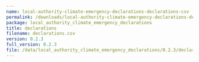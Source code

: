 ```yaml
---
name: local-authority-climate-emergency-declarations-declarations-csv
permalink: /downloads/local-authority-climate-emergency-declarations-declarations-csv/0_2_3
package: local_authority_climate_emergency_declarations
title: declarations
filename: declarations.csv
version: 0.2.3
full_version: 0.2.3
file: /data/local_authority_climate_emergency_declarations/0.2.3/declarations.csv
---
```

